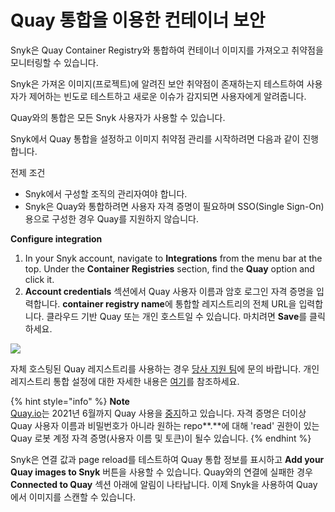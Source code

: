 # Quay 통합을 이용한 컨테이너 보안

Snyk은 Quay Container Registry와 통합하여 컨테이너 이미지를 가져오고 취약점을 모니터링할 수 있습니다.

Snyk은 가져온 이미지(프로젝트)에 알려진 보안 취약점이 존재하는지 테스트하여 사용자가 제어하는 빈도로 테스트하고 새로운 이슈가 감지되면 사용자에게 알려줍니다.

Quay와의 통합은 모든 Snyk 사용자가 사용할 수 있습니다.

Snyk에서 Quay 통합을 설정하고 이미지 취약점 관리를 시작하려면 다음과 같이 진행합니다.

전제 조건

* Snyk에서 구성할 조직의 관리자여야 합니다.
* Snyk은 Quay와 통합하려면 사용자 자격 증명이 필요하며 SSO(Single Sign-On)용으로 구성한 경우 Quay를 지원하지 않습니다.

**Configure integration**

1. In your Snyk account, navigate to **Integrations** from the menu bar at the top. Under the **Container Registries** section, find the **Quay** option and click it.
2. **Account credentials** 섹션에서 Quay 사용자 이름과 암호 로그인 자격 증명을 입력합니다. **container registry name**에 통합할 레지스트리의 전체 URL을 입력합니다. 클라우드 기반 Quay 또는 개인 호스트일 수 있습니다. 마치려면 **Save**를 클릭하세요.

![](../../../../.gitbook/assets/mceclip1-10-.png)

자체 호스팅된 Quay 레지스트리를 사용하는 경우 [당사 지원 팀](https://support.snyk.io/hc/en-us/requests/new)에 문의 바랍니다. 개인 레지스트리 통합 설정에 대한 자세한 내용은 [여기](../../integrate-self-hosted-container-registries/snyk-integration-to-self-hosted-container-registries.md)를 참조하세요.

{% hint style="info" %}
**Note**\
[Quay.io](http://quay.io)는 2021년 6월까지 Quay 사용을 [중지](https://access.redhat.com/articles/5925591)하고 있습니다. 자격 증명은 더이상 Quay 사용자 이름과 비밀번호가 아니라 원하는 repo\*\*.\*\*에 대해 'read' 권한이 있는 Quay 로봇 계정 자격 증명(사용자 이름 및 토큰)이 될수 있습니다.
{% endhint %}

Snyk은 연결 값과 page reload를 테스트하여 Quay 통합 정보를 표시하고 **Add your Quay images to Snyk** 버튼을 사용할 수 있습니다. Quay와의 연결에 실패한 경우 **Connected to Quay** 섹션 아래에 알림이 나타납니다. 이제 Snyk을 사용하여 Quay에서 이미지를 스캔할 수 있습니다.
